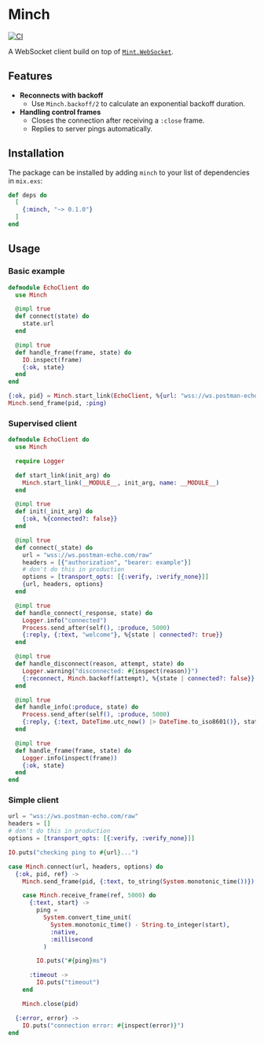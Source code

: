 # Minch

[![CI](https://github.com/nmbrone/minch/actions/workflows/ci.yml/badge.svg)](https://github.com/nmbrone/minch/actions/workflows/ci.yml)

<!-- @moduledoc -->

A WebSocket client build on top of [`Mint.WebSocket`](https://github.com/elixir-mint/mint_web_socket).

## Features

- **Reconnects with backoff**
  - Use `Minch.backoff/2` to calculate an exponential backoff duration.
- **Handling control frames**
  - Closes the connection after receiving a `:close` frame.
  - Replies to server pings automatically.

## Installation

The package can be installed by adding `minch` to your list of dependencies in `mix.exs`:

<!-- x-release-please-start-version -->

```elixir
def deps do
  [
    {:minch, "~> 0.1.0"}
  ]
end
```

<!-- x-release-please-end -->

## Usage

### Basic example

```elixir
defmodule EchoClient do
  use Minch

  @impl true
  def connect(state) do
    state.url
  end

  @impl true
  def handle_frame(frame, state) do
    IO.inspect(frame)
    {:ok, state}
  end
end

{:ok, pid} = Minch.start_link(EchoClient, %{url: "wss://ws.postman-echo.com/raw"})
Minch.send_frame(pid, :ping)
```

### Supervised client

```elixir
defmodule EchoClient do
  use Minch

  require Logger

  def start_link(init_arg) do
    Minch.start_link(__MODULE__, init_arg, name: __MODULE__)
  end

  @impl true
  def init(_init_arg) do
    {:ok, %{connected?: false}}
  end

  @impl true
  def connect(_state) do
    url = "wss://ws.postman-echo.com/raw"
    headers = [{"authorization", "bearer: example"}]
    # don't do this in production
    options = [transport_opts: [{:verify, :verify_none}]]
    {url, headers, options}
  end

  @impl true
  def handle_connect(_response, state) do
    Logger.info("connected")
    Process.send_after(self(), :produce, 5000)
    {:reply, {:text, "welcome"}, %{state | connected?: true}}
  end

  @impl true
  def handle_disconnect(reason, attempt, state) do
    Logger.warning("disconnected: #{inspect(reason)}")
    {:reconnect, Minch.backoff(attempt), %{state | connected?: false}}
  end

  @impl true
  def handle_info(:produce, state) do
    Process.send_after(self(), :produce, 5000)
    {:reply, {:text, DateTime.utc_now() |> DateTime.to_iso8601()}, state}
  end

  @impl true
  def handle_frame(frame, state) do
    Logger.info(inspect(frame))
    {:ok, state}
  end
end
```

### Simple client

```elixir
url = "wss://ws.postman-echo.com/raw"
headers = []
# don't do this in production
options = [transport_opts: [{:verify, :verify_none}]]

IO.puts("checking ping to #{url}...")

case Minch.connect(url, headers, options) do
  {:ok, pid, ref} ->
    Minch.send_frame(pid, {:text, to_string(System.monotonic_time())})

    case Minch.receive_frame(ref, 5000) do
      {:text, start} ->
        ping =
          System.convert_time_unit(
            System.monotonic_time() - String.to_integer(start),
            :native,
            :millisecond
          )

        IO.puts("#{ping}ms")

      :timeout ->
        IO.puts("timeout")
    end

    Minch.close(pid)

  {:error, error} ->
    IO.puts("connection error: #{inspect(error)}")
end
```

